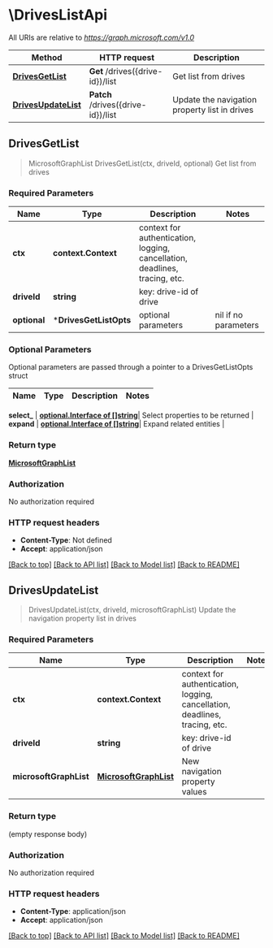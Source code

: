 # \DrivesListApi

All URIs are relative to *https://graph.microsoft.com/v1.0*

Method | HTTP request | Description
------------- | ------------- | -------------
[**DrivesGetList**](DrivesListApi.md#DrivesGetList) | **Get** /drives({drive-id})/list | Get list from drives
[**DrivesUpdateList**](DrivesListApi.md#DrivesUpdateList) | **Patch** /drives({drive-id})/list | Update the navigation property list in drives



## DrivesGetList

> MicrosoftGraphList DrivesGetList(ctx, driveId, optional)
Get list from drives

### Required Parameters


Name | Type | Description  | Notes
------------- | ------------- | ------------- | -------------
**ctx** | **context.Context** | context for authentication, logging, cancellation, deadlines, tracing, etc.
**driveId** | **string**| key: drive-id of drive | 
 **optional** | ***DrivesGetListOpts** | optional parameters | nil if no parameters

### Optional Parameters

Optional parameters are passed through a pointer to a DrivesGetListOpts struct


Name | Type | Description  | Notes
------------- | ------------- | ------------- | -------------

 **select_** | [**optional.Interface of []string**](string.md)| Select properties to be returned | 
 **expand** | [**optional.Interface of []string**](string.md)| Expand related entities | 

### Return type

[**MicrosoftGraphList**](microsoft.graph.list.md)

### Authorization

No authorization required

### HTTP request headers

- **Content-Type**: Not defined
- **Accept**: application/json

[[Back to top]](#) [[Back to API list]](../README.md#documentation-for-api-endpoints)
[[Back to Model list]](../README.md#documentation-for-models)
[[Back to README]](../README.md)


## DrivesUpdateList

> DrivesUpdateList(ctx, driveId, microsoftGraphList)
Update the navigation property list in drives

### Required Parameters


Name | Type | Description  | Notes
------------- | ------------- | ------------- | -------------
**ctx** | **context.Context** | context for authentication, logging, cancellation, deadlines, tracing, etc.
**driveId** | **string**| key: drive-id of drive | 
**microsoftGraphList** | [**MicrosoftGraphList**](MicrosoftGraphList.md)| New navigation property values | 

### Return type

 (empty response body)

### Authorization

No authorization required

### HTTP request headers

- **Content-Type**: application/json
- **Accept**: application/json

[[Back to top]](#) [[Back to API list]](../README.md#documentation-for-api-endpoints)
[[Back to Model list]](../README.md#documentation-for-models)
[[Back to README]](../README.md)

